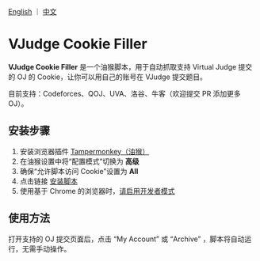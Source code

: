 [English](README.md) ｜ [中文](README.zh-CN.md)

# VJudge Cookie Filler

**VJudge Cookie Filler** 是一个油猴脚本，用于自动抓取支持 Virtual Judge 提交的 OJ 的 Cookie，让你可以用自己的账号在 VJudge 提交题目。

目前支持：Codeforces、QOJ、UVA、洛谷、牛客（欢迎提交 PR 添加更多 OJ）。

## 安装步骤

1. 安装浏览器插件 [Tampermonkey（油猴）](https://www.tampermonkey.net/)
2. 在油猴设置中将“配置模式”切换为 **高级**
3. 确保“允许脚本访问 Cookie”设置为 **All**
4. 点击链接 [安装脚本](https://update.greasyfork.org/scripts/536701/VJudge%20Cookie%20Filler.user.js)
5. 使用基于 Chrome 的浏览器时，[请启用开发者模式](https://www.tampermonkey.net/faq.php#Q209)

## 使用方法

打开支持的 OJ 提交页面后，点击 “My Account” 或 “Archive” ，脚本将自动运行，无需手动操作。
